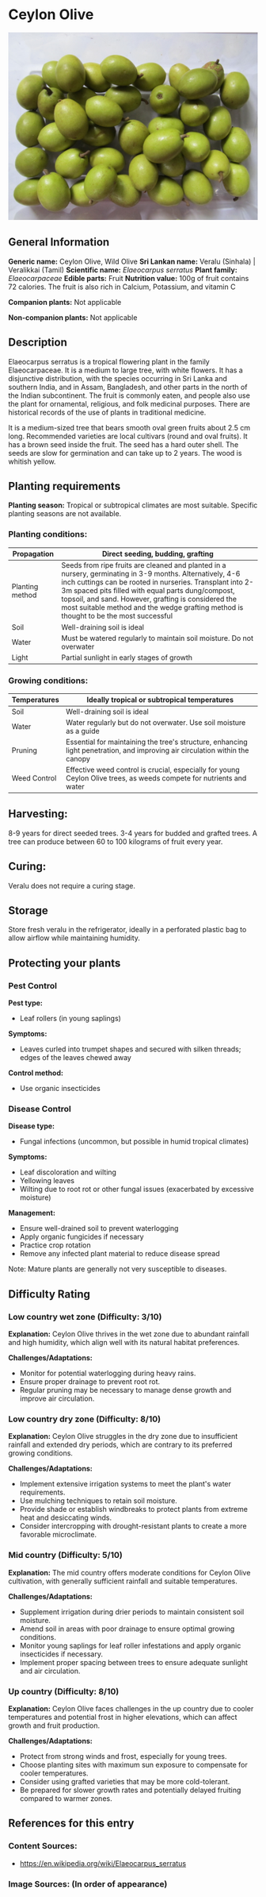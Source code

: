 # Ceylon Olive
![Ceylon Olive](../../assets/images/Ceylon-Olive_Veralu.jpg "By Gregorvitch - Own work A photograph taken by a Canon Poweshot SX130 IS Digital Camera, CC BY-SA 3.0, https://commons.wikimedia.org/w/index.php?curid=16228511")

## General Information
**Generic name:** Ceylon Olive, Wild Olive
**Sri Lankan name:** Veralu (Sinhala) | Veralikkai (Tamil)
**Scientific name:** _Elaeocarpus serratus_
**Plant family:** _Elaeocarpaceae_
**Edible parts:** Fruit
**Nutrition value:** 100g of fruit contains 72 calories. The fruit is also rich in Calcium, Potassium, and vitamin C

**Companion plants:** Not applicable

**Non-companion plants:** Not applicable

## Description
Elaeocarpus serratus is a tropical flowering plant in the family Elaeocarpaceae. It is a medium to large tree, with white flowers. It has a disjunctive distribution, with the species occurring in Sri Lanka and southern India, and in Assam, Bangladesh, and other parts in the north of the Indian subcontinent. The fruit is commonly eaten, and people also use the plant for ornamental, religious, and folk medicinal purposes. There are historical records of the use of plants in traditional medicine. 

It is a medium-sized tree that bears smooth oval green fruits about 2.5 cm long. Recommended varieties are local cultivars (round and oval fruits). It has a brown seed inside the fruit. The seed has a hard outer shell. The seeds are slow for germination and can take up to 2 years. The wood is whitish yellow.

## Planting requirements

**Planting season:** Tropical or subtropical climates are most suitable. Specific planting seasons are not available.

### Planting conditions:
| Propagation | Direct seeding, budding, grafting |
|----|----|
| Planting method | Seeds from ripe fruits are cleaned and planted in a nursery, germinating in 3-9 months. Alternatively, 4-6 inch cuttings can be rooted in nurseries. Transplant into 2-3m spaced pits filled with equal parts dung/compost, topsoil, and sand. However, grafting is considered the most suitable method and the wedge grafting method is thought to be the most successful | 
| Soil | Well-draining soil is ideal |
| Water | Must be watered regularly to maintain soil moisture. Do not overwater |
| Light | Partial sunlight in early stages of growth |

 
### Growing conditions:
| Temperatures | Ideally tropical or subtropical temperatures |
|----|----|
| Soil |  Well-draining soil is ideal |
| Water | Water regularly but do not overwater. Use soil moisture as a guide |
| Pruning | Essential for maintaining the tree's structure, enhancing light penetration, and improving air circulation within the canopy |
| Weed Control | Effective weed control is crucial, especially for young Ceylon Olive trees, as weeds compete for nutrients and water |

## Harvesting:
8-9 years for direct seeded trees. 3-4 years for budded and grafted trees. A tree can produce between 60 to 100 kilograms of fruit every year. 

## Curing:
Veralu does not require a curing stage.

## Storage
Store fresh veralu in the refrigerator, ideally in a perforated plastic bag to allow airflow while maintaining humidity.

## Protecting your plants
### Pest Control
**Pest type:**
- Leaf rollers (in young saplings)

**Symptoms:**
- Leaves curled into trumpet shapes and secured with silken threads; edges of the leaves chewed away

**Control method:**
- Use organic insecticides

### Disease Control
**Disease type:** 
- Fungal infections (uncommon, but possible in humid tropical climates)

**Symptoms:** 
- Leaf discoloration and wilting
- Yellowing leaves
- Wilting due to root rot or other fungal issues (exacerbated by excessive moisture)

**Management:** 
- Ensure well-drained soil to prevent waterlogging
- Apply organic fungicides if necessary
- Practice crop rotation
- Remove any infected plant material to reduce disease spread

Note: Mature plants are generally not very susceptible to diseases.

## Difficulty Rating
### Low country wet zone (Difficulty: 3/10)
**Explanation:** Ceylon Olive thrives in the wet zone due to abundant rainfall and high humidity, which align well with its natural habitat preferences.

**Challenges/Adaptations:**
- Monitor for potential waterlogging during heavy rains.
- Ensure proper drainage to prevent root rot.
- Regular pruning may be necessary to manage dense growth and improve air circulation.

### Low country dry zone (Difficulty: 8/10)
**Explanation:** Ceylon Olive struggles in the dry zone due to insufficient rainfall and extended dry periods, which are contrary to its preferred growing conditions.

**Challenges/Adaptations:**
- Implement extensive irrigation systems to meet the plant's water requirements.
- Use mulching techniques to retain soil moisture.
- Provide shade or establish windbreaks to protect plants from extreme heat and desiccating winds.
- Consider intercropping with drought-resistant plants to create a more favorable microclimate.

### Mid country (Difficulty: 5/10)
**Explanation:** The mid country offers moderate conditions for Ceylon Olive cultivation, with generally sufficient rainfall and suitable temperatures.

**Challenges/Adaptations:**
- Supplement irrigation during drier periods to maintain consistent soil moisture.
- Amend soil in areas with poor drainage to ensure optimal growing conditions.
- Monitor young saplings for leaf roller infestations and apply organic insecticides if necessary.
- Implement proper spacing between trees to ensure adequate sunlight and air circulation.

### Up country (Difficulty: 8/10)
**Explanation:** Ceylon Olive faces challenges in the up country due to cooler temperatures and potential frost in higher elevations, which can affect growth and fruit production.

**Challenges/Adaptations:**
* Protect from strong winds and frost, especially for young trees.
* Choose planting sites with maximum sun exposure to compensate for cooler temperatures.
* Consider using grafted varieties that may be more cold-tolerant.
* Be prepared for slower growth rates and potentially delayed fruiting compared to warmer zones.


## References for this entry
### Content Sources:
- https://en.wikipedia.org/wiki/Elaeocarpus_serratus

### Image Sources: (In order of appearance)